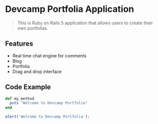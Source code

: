 # Devcamp Portfolia Application

> This is Ruby on Rails 5 application that allows users to create their own portfolias.

## Features

- Real time chat engine for comments
- Blog
- Portfolia
- Drag and drop interface

## Code Example

```ruby
def my_method
  puts "Welcome to Devcamp Portfolia"
end
```

```javascript
alert('Welcome to Devcamp Portfolia');
```